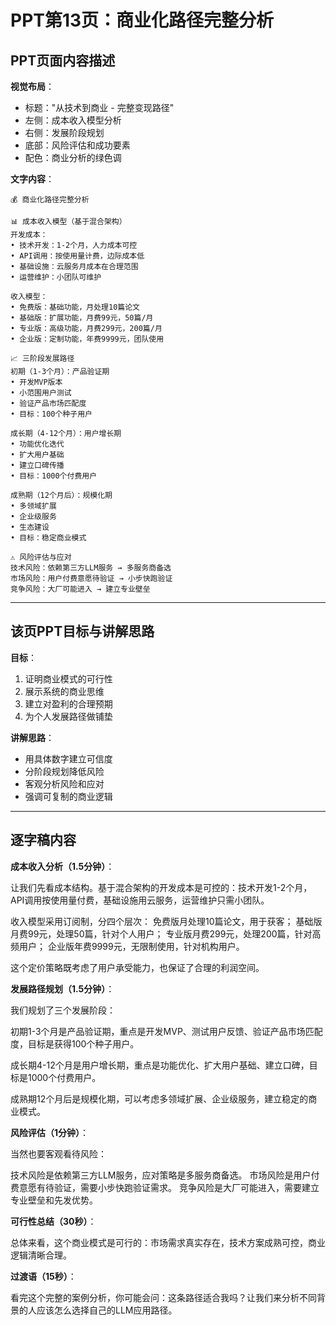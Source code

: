 # PPT第13页：商业化路径完整分析

## PPT页面内容描述

**视觉布局**：
- 标题："从技术到商业 - 完整变现路径"
- 左侧：成本收入模型分析
- 右侧：发展阶段规划
- 底部：风险评估和成功要素
- 配色：商业分析的绿色调

**文字内容**：
```
💰 商业化路径完整分析

📊 成本收入模型（基于混合架构）
开发成本：
• 技术开发：1-2个月，人力成本可控
• API调用：按使用量计费，边际成本低
• 基础设施：云服务月成本在合理范围
• 运营维护：小团队可维护

收入模型：
• 免费版：基础功能，月处理10篇论文
• 基础版：扩展功能，月费99元，50篇/月
• 专业版：高级功能，月费299元，200篇/月  
• 企业版：定制功能，年费9999元，团队使用

📈 三阶段发展路径
初期（1-3个月）：产品验证期
• 开发MVP版本
• 小范围用户测试
• 验证产品市场匹配度
• 目标：100个种子用户

成长期（4-12个月）：用户增长期
• 功能优化迭代
• 扩大用户基础
• 建立口碑传播
• 目标：1000个付费用户

成熟期（12个月后）：规模化期
• 多领域扩展
• 企业级服务
• 生态建设
• 目标：稳定商业模式

⚠️ 风险评估与应对
技术风险：依赖第三方LLM服务 → 多服务商备选
市场风险：用户付费意愿待验证 → 小步快跑验证
竞争风险：大厂可能进入 → 建立专业壁垒
```

---

## 该页PPT目标与讲解思路

**目标**：
1. 证明商业模式的可行性
2. 展示系统的商业思维
3. 建立对盈利的合理预期
4. 为个人发展路径做铺垫

**讲解思路**：
- 用具体数字建立可信度
- 分阶段规划降低风险
- 客观分析风险和应对
- 强调可复制的商业逻辑

---

## 逐字稿内容

**成本收入分析（1.5分钟）**：

让我们先看成本结构。基于混合架构的开发成本是可控的：技术开发1-2个月，API调用按使用量付费，基础设施用云服务，运营维护只需小团队。

收入模型采用订阅制，分四个层次：
免费版月处理10篇论文，用于获客；
基础版月费99元，处理50篇，针对个人用户；
专业版月费299元，处理200篇，针对高频用户；
企业版年费9999元，无限制使用，针对机构用户。

这个定价策略既考虑了用户承受能力，也保证了合理的利润空间。

**发展路径规划（1.5分钟）**：

我们规划了三个发展阶段：

初期1-3个月是产品验证期，重点是开发MVP、测试用户反馈、验证产品市场匹配度，目标是获得100个种子用户。

成长期4-12个月是用户增长期，重点是功能优化、扩大用户基础、建立口碑，目标是1000个付费用户。

成熟期12个月后是规模化期，可以考虑多领域扩展、企业级服务，建立稳定的商业模式。

**风险评估（1分钟）**：

当然也要客观看待风险：

技术风险是依赖第三方LLM服务，应对策略是多服务商备选。
市场风险是用户付费意愿有待验证，需要小步快跑验证需求。
竞争风险是大厂可能进入，需要建立专业壁垒和先发优势。

**可行性总结（30秒）**：

总体来看，这个商业模式是可行的：市场需求真实存在，技术方案成熟可控，商业逻辑清晰合理。

**过渡语（15秒）**：

看完这个完整的案例分析，你可能会问：这条路径适合我吗？让我们来分析不同背景的人应该怎么选择自己的LLM应用路径。 